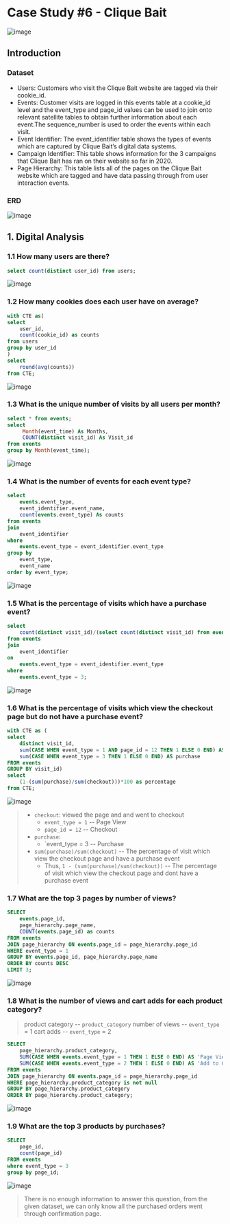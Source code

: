 # Case Study #6 - Clique Bait

![image](https://github.com/Yura-Qu/SQL-Case-Study/assets/143141778/56835cb8-8564-48a3-ae53-3cdb514c60c1)

## Introduction 

### Dataset
  - Users: Customers who visit the Clique Bait website are tagged via their cookie_id.
  - Events: Customer visits are logged in this events table at a cookie_id level and the event_type and page_id values can be used to join onto relevant satellite tables to obtain further information about each event.The sequence_number is used to order the events within each visit.
  - Event Identifier: The event_identifier table shows the types of events which are captured by Clique Bait’s digital data systems.
  - Campaign Identifier: This table shows information for the 3 campaigns that Clique Bait has ran on their website so far in 2020.
  - Page Hierarchy: This table lists all of the pages on the Clique Bait website which are tagged and have data passing through from user interaction events.

### ERD
![image](https://github.com/Yura-Qu/SQL-Case-Study/assets/143141778/acae70ac-647f-4a1f-acb8-3950a49933ec)

## 1. Digital Analysis

### 1.1 How many users are there?

```sql
select count(distinct user_id) from users;
```
![image](https://github.com/Yura-Qu/SQL-Case-Study/assets/143141778/674f8515-1ba7-4282-9c5d-9eceb3ff7381)

### 1.2 How many cookies does each user have on average?
```sql
with CTE as(
select 
    user_id,
    count(cookie_id) as counts
from users
group by user_id
) 
select 
    round(avg(counts)) 
from CTE;
```
![image](https://github.com/Yura-Qu/SQL-Case-Study/assets/143141778/acd4f179-1c65-4da1-840e-221cb3db6f49)

### 1.3 What is the unique number of visits by all users per month?

```sql
select * from events;
select 
     Month(event_time) As Months,
     COUNT(distinct visit_id) As Visit_id
from events
group by Month(event_time);
```
![image](https://github.com/Yura-Qu/SQL-Case-Study/assets/143141778/00d36be0-0c34-48ff-b9e5-b8b63da6548b)

### 1.4 What is the number of events for each event type?

```sql
select 
    events.event_type,
    event_identifier.event_name,
    count(events.event_type) As counts
from events
join 
    event_identifier
where 
    events.event_type = event_identifier.event_type
group by 
    event_type,
    event_name
order by event_type;
```
![image](https://github.com/Yura-Qu/SQL-Case-Study/assets/143141778/f0de38d6-f12d-471c-8828-e02bd47a5689)

### 1.5 What is the percentage of visits which have a purchase event?
```sql
select 
    count(distinct visit_id)/(select count(distinct visit_id) from events) *100 As percentage
from events
join 
    event_identifier
on 
    events.event_type = event_identifier.event_type
where 
    events.event_type = 3; 
```
![image](https://github.com/Yura-Qu/SQL-Case-Study/assets/143141778/8fba587e-b490-4029-b917-55a76995ef70)

### 1.6 What is the percentage of visits which view the checkout page but do not have a purchase event?

```sql
with CTE as (
select 
    distinct visit_id,
    sum(CASE WHEN event_type = 1 AND page_id = 12 THEN 1 ELSE 0 END) AS checkout,
    sum(CASE WHEN event_type = 3 THEN 1 ELSE 0 END) AS purchase
FROM events
GROUP BY visit_id)
select 
    (1-(sum(purchase)/sum(checkout)))*100 as percentage 
from CTE;
```
![image](https://github.com/Yura-Qu/SQL-Case-Study/assets/143141778/67c800e6-c265-4d67-86b0-d094a99cc48d)
> - `checkout`: viewed the page and and went to checkout 
>   - `event_type = 1` -- Page View
>   - `page_id = 12` -- Checkout
> - `purchase`:
>   - `event_type = 3 -- Purchase
> - `sum(purchase)/sum(checkout)` -- The percentage of visit which view the checkout page and have a purchase event
>   - Thus, `1 - (sum(purchase)/sum(checkout))` -- The percentage of visit which view the checkout page and dont have a purchase event

### 1.7 What are the top 3 pages by number of views? 

```sql
SELECT 
    events.page_id,
    page_hierarchy.page_name,
    COUNT(events.page_id) as counts
FROM events
JOIN page_hierarchy ON events.page_id = page_hierarchy.page_id
WHERE event_type = 1
GROUP BY events.page_id, page_hierarchy.page_name
ORDER BY counts DESC
LIMIT 3;
```
![image](https://github.com/Yura-Qu/SQL-Case-Study/assets/143141778/ca193cf5-1452-4c4e-a998-2ed0ed011dc8)

### 1.8 What is the number of views and cart adds for each product category?

> product category -- `product_category`
> number of views -- `event_type` = 1
> cart adds -- `event_type` = 2

```sql
SELECT 
    page_hierarchy.product_category,
    SUM(CASE WHEN events.event_type = 1 THEN 1 ELSE 0 END) AS 'Page View',
    SUM(CASE WHEN events.event_type = 2 THEN 1 ELSE 0 END) AS 'Add to Cart'
FROM events
JOIN page_hierarchy ON events.page_id = page_hierarchy.page_id
WHERE page_hierarchy.product_category is not null
GROUP BY page_hierarchy.product_category
ORDER BY page_hierarchy.product_category;
```
![image](https://github.com/Yura-Qu/SQL-Case-Study/assets/143141778/217b2bb1-b997-401f-8b01-a80a266da9b1)

### 1.9 What are the top 3 products by purchases?

```sql
SELECT 
    page_id,
    count(page_id)
FROM events
where event_type = 3
group by page_id;
```
![image](https://github.com/Yura-Qu/SQL-Case-Study/assets/143141778/6e968854-b25b-43f3-98ad-3e7b1d6751a2)
> There is no enough information to answer this question, from the given dataset, we can only know all the purchased orders went through confirmation page.
